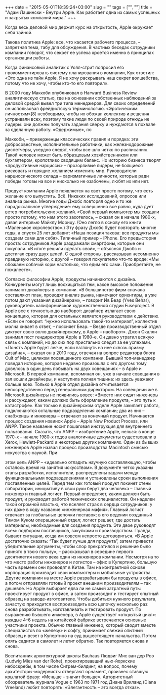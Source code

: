 +++
date = "2015-05-01T18:39:24+03:00"
slug = ""
tags = ["", ""]
title = "Адам Лашински - Внутри Apple. Как работает одна из самых успешных и закрытых компаний мира."
+++

Когда весь деловой мир держит курс на открытость, Apple окружает себя тайной.

Такова политика Apple: все, что касается рабочего процесса, – запретная тема,
табу для обсуждения. В частных беседах сотрудники компании говорят, что секрет
ее успеха кроется именно в принципах организации работы.

Когда финансовый аналитик с Уолл-стрит попросил его прокомментировать систему
планирования в компании, Кук ответил: «Это одна из тайн Apple. Я не хочу
раскрывать наш секрет волшебства, потому что не хочу, чтобы кто-то его
повторил».

В 2000 году Маккоби опубликовал в Harward Business Review аналитическую статью,
где на основании собственных наблюдений за деловой средой вывел три типа
менеджеров. Для своих определений он использовал фрейдистскую терминологию.
«Эротическим личностям»[8] необходимо, чтобы их обожал коллектив и решения
устраивали всех, поэтому такие люди по своей природе отнюдь не лидеры: они
должны получать задания сверху и нуждаются в похвале за сделанную работу.
«Одержимые», по

Маккоби, – приверженцы классических правил и порядка: эти добросовестные,
исполнительные работники, как железнодорожные диспетчеры, усердно следят, чтобы
все шло четко по расписанию. Такой человек может быть образцовым хозяйственником
или бухгалтером, кропотливо сводящим баланс. Но историю бизнеса творят
«продуктивные нарциссы» – прозорливые лидеры, не боящиеся рисковать и горящие
желанием изменить мир. Руководители нарциссического склада – харизматичные
личности, которые ради победы готовы на все и нисколько не озабочены, любят их
или нет.

Продукт компании Apple появляется на свет просто потому, что есть желание его
выпустить. Всё. Никаких исследований, опросов или анализа рынка. Многие годы
Джобс повторял одно и то же парадоксальное утверждение: ему совершенно все
равно, куда дует ветер потребительских желаний. «Свой первый компьютер мы
создали просто потому, что нам этого захотелось, – сказал он в начале 1980-х,
давая интервью Майклу Морицу. (Оно легло в основу его книги «Маленькое
королевство».) Эту фразу Джобс будет повторять многие годы, а спустя 25 лет
добавит: «Наша позиция такова: все продукты мы создаем сами для себя».  Типичный
пример – iPhone. Его предыстория проста: сотрудников Apple раздражали смартфоны,
которые они покупали. «В итоге решили сделать свой», – объяснял Джобс и достигал
сразу двух целей. С одной стороны, рассказывал несомненно правдивую историю, с
другой – говорил покупателю что-то вроде: «Мы обожаем собачий корм настолько,
что едим его сами. Приобретайте, не пожалеете».

Согласно философии Apple, продукты начинаются с дизайна. Конкуренты могут лишь
восхищаться тем, какое высокое положение занимают дизайнеры в компании. «В
большинстве фирм сначала составляют план, проводят анализ рынка, намечают
ориентиры, а уже потом дают указания дизайнерам», – говорит Ив Беар (Yves
Behar), руководитель калифорнийской художественной студии Fuseproject. В Apple
все с точностью до наоборот: дизайнер излагает свою концепцию, которая для
остальных является руководством к действию. «Если он говорит: “нужно
использовать такой-то материал”, коллектив молча кивает в ответ, – поясняет
Беар. – Везде производственный отдел диктует свою волю дизайнерскому, в Apple –
наоборот».  Джон Скалли занимал пост гендиректора Apple в 1980-е. Он давно
утратил всякую связь с компаний, но до сих пор пристально следит за ее успехами.
«Понять Apple будет легче, если взглянуть на нее сквозь призму дизайна», –
сказал он в 2010 году, отвечая на вопрос редактора блога Cult of Mac, целиком
посвященного компании. Бывший топ-менеджер поведал историю, которая недавно
произошла с его другом: тому довелось в один день побывать на двух совещаниях –
в Apple и Microsoft. В первой компании, вспоминал он, уже в начале совещания в
зал вошли дизайнеры, и наступила полная тишина: их здесь уважают больше всех.
Только в Apple отдел дизайна отчитывается непосредственно перед генеральным
директором. На совещании же в Microsoft дизайнеры не появились вовсе: «Вместо
них сидят инженеры и рассуждают, каким должно быть оформление продукта, – это
путь к катастрофе».  Как только в дизайнерском отделе Apple закипает работа,
подключаются остальные подразделения компании; два из них – снабженцы и инженеры
– отвечают за конечный продукт. Начинается процесс создания новинок Apple –
Apple New Product Process, или ANPP. Такое название носит пошаговая инструкция
для внутреннего пользования. Сказать, что ANPP – изобретение Apple, нельзя: в
конце 1970-х – начале 1980-х годов аналогичные документы существовали в Xerox,
Hewlett-Packard и некоторых других компаниях. Один из бывших инженеров Apple
назвал процесс производства Macintosh смесью искусства с наукой. При

этом цель ANPP – «идеально отладить научную составляющую, чтобы осталось время
на занятия искусством». В документе четко указаны этапы разработки, исполнители,
распределены задачи между функциональными подразделениями и установлены сроки
выполнения поставленных целей.  Перед тем как готовый продукт покинет стены
лаборатории, инициативу в свои руки берут два человека – главный инженер и
главный логист. Первый определяет, каким должен быть продукт, и руководит
работой технических специалистов. Он наделен такой огромной властью, что вселяет
страх в сердца сотрудников: у них даже в ходу название «инженерная мафия».
Главный логист отвечает за глобальные цепочки поставок; в его ведении созданный
Тимом Куком операционный отдел; логист решает, где достать материалы,
необходимые для создания продукта. Эти двое руководят всем: подбором
поставщиков, закупками и производством. Правда, бывают ситуации, когда им совсем
непросто договориться. «В Apple достаточно сказать: “Так будет лучше для
продукта”, затем привести убедительные аргументы, чтобы спор прекратился и
решение было принято в твою пользу», – рассказывал в середине первого
десятилетия нового века один из инженеров компании.  Несмотря на то что место
работы инженеров и логистов – офис в Купертино, большую часть времени они
проводят в Китае. Там на контрактной основе корпорация производит свои
компьютеры и мобильные устройства. Другие компании на месте Apple разрабатывали
бы продукты в офисе, а потом отправляли готовый проект внешним производителям –
так дешевле. Но Apple выбирает едва ли не самый затратный путь: проектирует
продукт в офисе, а затем производит и тестирует опытный образец на
заводе-изготовителе. Чтобы добиться нужного результата, зачастую приходится
воспроизводить всю цепочку несколько раз: снова разрабатывать, изготавливать и
тестировать продукт. По выражению бывшего инженера, в Apple существует «открытый
цикл»: каждые 4–6 недель на китайской фабрике встречаются основные участники
проекта. Обычно главный инженер, который сводит вместе специалистов по «железу»
и софту, принимает свежий опытный образец и везет в Купертино на суд
вышестоящего начальства. Потом опять садится в самолет и летит обратно. Так
повторяется снова и снова.

Воспитанник архитектурной школы Bauhaus Людвиг Мис ван дер Роэ (Ludwig Mies van
der Rohe), проектировавший нью-йоркские небоскребы, в том числе Сигрем-билдинг,
на вопрос, почему архитекторы-модернисты отвергают орнамент, произнес ставшую
крылатой фразу: «Меньше – значит больше». Авторитетный обозреватель журнала
Vogue с 1963 по 1971 год Диана Вриланд (Diana Vreeland) любит повторять:
«Элегантность – это всегда отказ».
